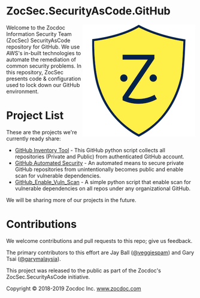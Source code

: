 # ZocSec.SecurityAsCode.GitHub

<p><img src="ZocSecShieldBlue.png" align="right"/>
Welcome to the Zocdoc Information Security Team (ZocSec) SecurityAsCode repository for GitHub.  We use AWS's in-built technologies to automate the remediation of common security problems. In this repository, ZocSec presents code & configuration used to lock down our GitHub environment.  
</p>

# Project List

These are the projects we're currently ready share:

* [GitHub Inventory Tool](GitHub_Inventory_Tool/) - This GitHub python script collects all repositories (Private and Public) from authenticated GitHub account.
* [GitHub Automated Security](GitHub_Automated_Security/) - An automated means to secure private GitHub repositories from unintentionally becomes public and enable scan for vulnerable dependencies.
* [GitHub_Enable_Vuln_Scan](GitHub_Enable_Vuln_Scan/) - A simple python script that enable scan for vulnerable dependencies on all repos under any organizational GitHub.


We will be sharing more of our projects in the future.

# Contributions

We welcome contributions and pull requests to this repo; give us feedback.  

The primary contributors to this effort are Jay Ball ([@veggiespam](https://github.com/veggiespam)) and Gary Tsai ([@garymalaysia](https://github.com/garymalaysia)).

This project was released to the public as part of the Zocdoc's ZocSec.SecurityAsCode initiative.

Copyright © 2018-2019 Zocdoc Inc.  www.zocdoc.com

<!-- vim: spell expandtab
-->

